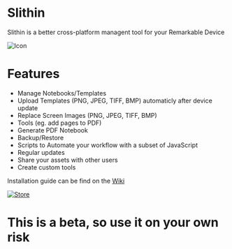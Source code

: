 # Slithin
Slithin is a better cross-platform managent tool for your Remarkable Device

![Icon](https://user-images.githubusercontent.com/4117602/128601982-3c113838-cd28-49e0-999b-ab9cbe024ed1.png)

# Features
* Manage Notebooks/Templates
* Upload Templates (PNG, JPEG, TIFF, BMP) automaticly after device update
* Replace Screen Images (PNG, JPEG, TIFF, BMP)
* Tools (eg. add pages to PDF)
* Generate PDF Notebook
* Backup/Restore
* Scripts to Automate your workflow with a subset of JavaScript
* Regular updates
* Share your assets with other users
* Create custom tools

Installation guide can be find on the [Wiki](https://github.com/furesoft/Slithin/wiki/Installation-Guide)

[![Store](https://developer.microsoft.com/store/badges/images/English_get-it-from-MS.png)](http:///www.microsoft.com/store/apps/9PKXTCBN8MQ8?cid=storebadge&ocid=badge)
# This is a beta, so use it on your own risk
